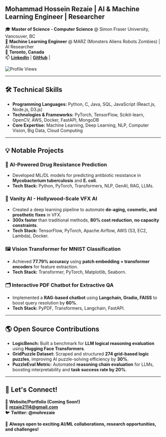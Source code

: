  

## Mohammad Hossein Rezaie | AI & Machine Learning Engineer | Researcher

🎓 **Master of Science - Computer Science** @ Simon Fraser University, Vancouver, BC  
💼 **Machine Learning Engineer** @ MARZ (Monsters Aliens Robots Zombies) | AI Researcher  
📍 **Toronto, Canada**  
📫 **[LinkedIn](https://www.linkedin.com/in/mohammad-hossein-rezaie-46709b126/)** | **[GitHub](https://github.com/mhrezaiek/)** |

![Profile Views](https://komarev.com/ghpvc/?username=your-username)



---

## 🛠️ Technical Skills

- **Programming Languages:** Python, C, Java, SQL, JavaScript (React.js, Node.js, D3.js)
- **Technologies & Frameworks:** PyTorch, TensorFlow, Scikit-learn, OpenCV, AWS, Docker, FastAPI, MongoDB
- **Core Expertise:** Machine Learning, Deep Learning, NLP, Computer Vision, Big Data, Cloud Computing

---

## 💡 Notable Projects

### 🔬 **AI-Powered Drug Resistance Prediction**  
- Developed ML/DL models for predicting antibiotic resistance in **Mycobacterium tuberculosis** and **E. coli**.  
- **Tech Stack:** Python, PyTorch, Transformers, NLP, GenAI, RAG, LLMs.  

### 🎥 **Vanity AI - Hollywood-Scale VFX AI**  
- Created a deep learning pipeline to automate **de-aging, cosmetic, and prosthetic fixes** in VFX.  
- **300x faster** than traditional methods, **80% cost reduction**, **no capacity constraints**.  
- **Tech Stack:** TensorFlow, PyTorch, Apache Airflow, AWS (S3, EC2, Lambda), Docker.  

### 🖼️ **Vision Transformer for MNIST Classification**  
- Achieved **77.79% accuracy** using **patch embedding + transformer encoders** for feature extraction.  
- **Tech Stack:** Transformer, PyTorch, Matplotlib, Seaborn.  

### 🗂️ **Interactive PDF Chatbot for Extractive QA**  
- Implemented a **RAG-based chatbot** using **Langchain, Gradio, FAISS** to boost query resolution by **60%**.  
- **Tech Stack:** PyPDF, Transformers, Langchain, FastAPI.  

---

## 🌎 Open Source Contributions

- **LogicBench:** Built a benchmark for **LLM logical reasoning evaluation** using **Hugging Face Transformers**.  
- **GridPuzzle Dataset:** Scraped and structured **274 grid-based logic puzzles**, improving AI puzzle-solving efficiency by **30%**.  
- **PuzzleEval Metric:** Automated **reasoning chain evaluation** for LLMs, boosting interpretability and **task success rate by 20%**.  

---

## 📌 Let's Connect!

🔗 **Website/Portfolio (Coming Soon!)**  
📧 **rezaie2114@gmail.com**  
🐦 **Twitter: @mohrezaie**  

🚀 **Always open to exciting AI/ML collaborations, research opportunities, and challenges!**

